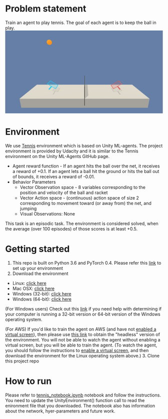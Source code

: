 # Problem statement
Train an agent to play tennis. The goal of each agent is to keep the ball in play.
![tennis](../images/tennis.png)

# Environment

We use [Tennis](https://github.com/Unity-Technologies/ml-agents/blob/master/docs/Learning-Environment-Examples.md#tennis) environment which is based on Unity ML-agents. The project environment is provided by Udacity and it is similar to the Tennis environment on the Unity ML-Agents GitHub page.
- Agent reward function - If an agent hits the ball over the net, it receives a reward of +0.1. If an agent lets a ball hit the ground or hits the ball out of bounds, it receives a reward of -0.01. 
- Behavior Parameters
  - Vector Observation space - 8 variables corresponding to the position and velocity of the ball and racket
  - Vector Action space - (continuous) action space of size 2 corresponding to movement toward (or away from) the net, and jumping
  - Visual Observations: None

This task is an episodic task. The environment is considered solved, when the average (over 100 episodes) of those scores is at least +0.5.

# Getting started
1. This repo is built on Python 3.6 and PyTorch 0.4. Please refer this [link](https://github.com/udacity/deep-reinforcement-learning#dependencies) to set up your environment
2. Download the environment
  - Linux: [click here](https://s3-us-west-1.amazonaws.com/udacity-drlnd/P3/Tennis/Tennis_Linux.zip)
  - Mac OSX: [click here](https://s3-us-west-1.amazonaws.com/udacity-drlnd/P3/Tennis/Tennis.app.zip)
  - Windows (32-bit): [click here](https://s3-us-west-1.amazonaws.com/udacity-drlnd/P3/Tennis/Tennis_Windows_x86.zip)
  - Windows (64-bit): [click here](https://s3-us-west-1.amazonaws.com/udacity-drlnd/P3/Tennis/Tennis_Windows_x86_64.zip)
  
  (For Windows users) Check out this [link](https://support.microsoft.com/en-us/help/827218/how-to-determine-whether-a-computer-is-running-a-32-bit-version-or-64) if you need help with determining if your computer is running a 32-bit version or 64-bit version of the Windows operating system.

  (For AWS) If you'd like to train the agent on AWS (and have not [enabled a virtual screen](https://github.com/Unity-Technologies/ml-agents/blob/master/docs/Training-on-Amazon-Web-Service.md)), then please use [this link](https://s3-us-west-1.amazonaws.com/udacity-drlnd/P3/Tennis/Tennis_Linux_NoVis.zip) to obtain the "headless" version of the environment. You will not be able to watch the agent without enabling a virtual screen, but you will be able to train the agent. (To watch the agent, you should follow the instructions to [enable a virtual screen](https://github.com/Unity-Technologies/ml-agents/blob/master/docs/Training-on-Amazon-Web-Service.md), and then download the environment for the Linux operating system above.)
 3. Clone this project repo
 
 # How to run
Please refer to [tennis_notebook.ipynb](tennis_notebook.ipynb) notebook and follow the instructions. You need to update the UnityEnvironment() function call to read the enironment file that you downloaded. The notebook also has information about the network, hyer-parameters and future work.
 
